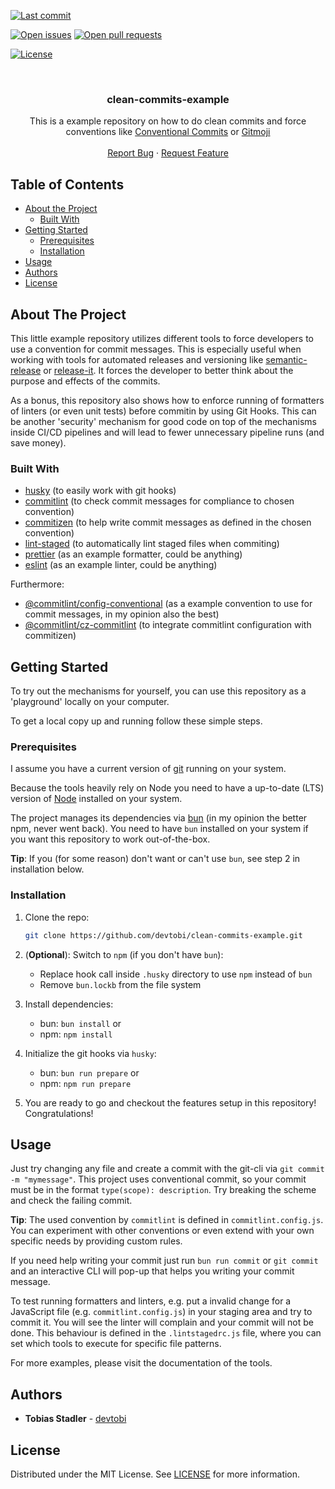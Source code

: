 [![Last commit][commit-shield]][commit-url]

[![Open issues][issues-shield]][issues-url]
[![Open pull requests][pr-shield]][pr-url]

[![License][license-shield]][license-url]

<br />
<p align="center">
  <h3 align="center">clean-commits-example</h3>

  <p align="center">
    This is a example repository on how to do clean commits and force conventions like <a href="https://www.conventionalcommits.org/en/v1.0.0/">Conventional Commits</a> or <a href="https://gitmoji.dev/specification">Gitmoji</a>
    <br />
    <br />
    <a href="https://github.com/devtobi/clean-commits-example/issues/new/choose">Report Bug</a>
    ·
    <a href="https://github.com/devtobi/clean-commits-example/issues/new/choose">Request Feature</a>
  </p>
</p>

<!-- TABLE OF CONTENTS -->

## Table of Contents

- [About the Project](#about-the-project)
  - [Built With](#built-with)
- [Getting Started](#getting-started)
  - [Prerequisites](#prerequisites)
  - [Installation](#installation)
- [Usage](#usage)
- [Authors](#authors)
- [License](#license)

## About The Project

This little example repository utilizes different tools to force developers to use a convention for commit messages. This is especially useful when working with tools for automated releases and versioning like [semantic-release](https://github.com/semantic-release/semantic-release) or [release-it](https://github.com/release-it/release-it). It forces the developer to better think about the purpose and effects of the commits.

As a bonus, this repository also shows how to enforce running of formatters of linters (or even unit tests) before commitin by using Git Hooks. This can be another 'security' mechanism for good code on top of the mechanisms inside CI/CD pipelines and will lead to fewer unnecessary pipeline runs (and save money).

### Built With

- [husky](https://github.com/typicode/husky) (to easily work with git hooks)
- [commitlint](https://github.com/conventional-changelog/commitlint) (to check commit messages for compliance to chosen convention)
- [commitizen](https://github.com/commitizen/cz-cli) (to help write commit messages as defined in the chosen convention)
- [lint-staged](https://github.com/lint-staged/lint-staged) (to automatically lint staged files when commiting)
- [prettier](https://github.com/prettier/prettier) (as an example formatter, could be anything)
- [eslint](https://github.com/eslint/eslint) (as an example linter, could be anything)

Furthermore:

- [@commitlint/config-conventional](@commitlint/config-conventional) (as a example convention to use for commit messages, in my opinion also the best)
- [@commitlint/cz-commitlint](https://www.npmjs.com/package/@commitlint/cz-commitlint) (to integrate commitlint configuration with commitizen)

## Getting Started

To try out the mechanisms for yourself, you can use this repository as a 'playground' locally on your computer.

To get a local copy up and running follow these simple steps.

### Prerequisites

I assume you have a current version of [git](https://git-scm.com) running on your system.

Because the tools heavily rely on Node you need to have a up-to-date (LTS) version of [Node](https://nodejs.org/en) installed on your system.

The project manages its dependencies via [bun](https://bun.sh) (in my opinion the better npm, never went back). You need to have `bun` installed on your system if you want this repository to work out-of-the-box.

**Tip**: If you (for some reason) don't want or can't use `bun`, see step 2 in installation below.

### Installation

1. Clone the repo:

   ```sh
   git clone https://github.com/devtobi/clean-commits-example.git
   ```

2. (**Optional**): Switch to `npm` (if you don't have `bun`):

   - Replace hook call inside `.husky` directory to use `npm` instead of `bun`
   - Remove `bun.lockb` from the file system

3. Install dependencies:

   - bun: `bun install` or
   - npm: `npm install`

4. Initialize the git hooks via `husky`:

   - bun: `bun run prepare` or
   - npm: `npm run prepare`

5. You are ready to go and checkout the features setup in this repository! Congratulations!

## Usage

Just try changing any file and create a commit with the git-cli via `git commit -m "mymessage"`. This project uses conventional commit, so your commit must be in the format `type(scope): description`.
Try breaking the scheme and check the failing commit.

**Tip**: The used convention by `commitlint` is defined in `commitlint.config.js`. You can experiment with other conventions or even extend with your own specific needs by providing custom rules.

If you need help writing your commit just run `bun run commit` or `git commit` and an interactive CLI will pop-up that helps you writing your commit message.

To test running formatters and linters, e.g. put a invalid change for a JavaScript file (e.g. `commitlint.config.js`) in your staging area and try to commit it. You will see the linter will complain and your commit will not be done.
This behaviour is defined in the `.lintstagedrc.js` file, where you can set which tools to execute for specific file patterns.

For more examples, please visit the documentation of the tools.

<!-- AUTHORS -->

## Authors

- **Tobias Stadler** - [devtobi](https://github.com/devtobi)

<!-- LICENSE -->

## License

Distributed under the MIT License. See [LICENSE][license-url] for more information.

<!-- MARKDOWN LINKS & IMAGES -->
<!-- https://www.markdownguide.org/basic-syntax/#reference-style-links -->

[issues-shield]: https://img.shields.io/github/issues-raw/devtobi/clean-commits-example?style=for-the-badge&logo=github
[issues-url]: https://github.com/devtobi/clean-commits-example/issues?q=is%3Aopen+is%3Aissue+
[pr-shield]: https://img.shields.io/github/issues-pr-raw/devtobi/clean-commits-example?style=for-the-badge&logo=github&label=Pull%20Requests
[pr-url]: https://github.com/devtobi/clean-commits-example/pulls?q=is%3Apr+is%3Aopen
[license-shield]: https://img.shields.io/github/license/devtobi/clean-commits-example.svg?style=for-the-badge&logo=github
[license-url]: https://github.com/devtobi/clean-commits-example/blob/main/LICENSE
[commit-shield]: https://img.shields.io/github/last-commit/devtobi/clean-commits-example?style=for-the-badge&logo=github
[commit-url]: https://github.com/devtobi/clean-commits-example/commit/main

